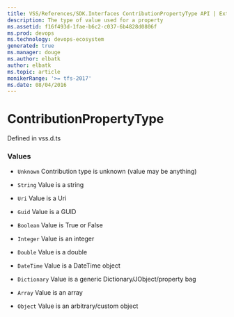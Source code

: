 ```yaml
---
title: VSS/References/SDK.Interfaces ContributionPropertyType API | Extensions for Azure DevOps Services
description: The type of value used for a property
ms.assetid: f16f493d-1fae-b6c2-c037-6b4828d0806f
ms.prod: devops
ms.technology: devops-ecosystem
generated: true
ms.manager: douge
ms.author: elbatk
author: elbatk
ms.topic: article
monikerRange: '>= tfs-2017'
ms.date: 08/04/2016
---
```


# ContributionPropertyType

Defined in vss.d.ts

### Values

* `Unknown` Contribution type is unknown (value may be anything)

* `String` Value is a string

* `Uri` Value is a Uri

* `Guid` Value is a GUID

* `Boolean` Value is True or False

* `Integer` Value is an integer

* `Double` Value is a double

* `DateTime` Value is a DateTime object

* `Dictionary` Value is a generic Dictionary/JObject/property bag

* `Array` Value is an array

* `Object` Value is an arbitrary/custom object

